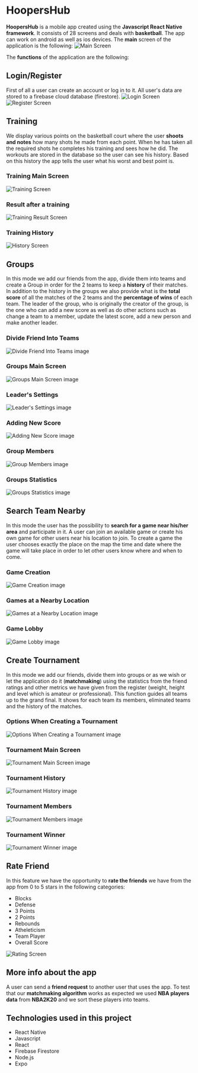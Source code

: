 # HoopersHub
**HoopersHub** is a mobile app created using the **Javascript React Native framework**. It consists of 28 screens and deals with **basketball**. The app can work on android as well as ios devices. The **main** screen of the application is the following:
![Main Screen](/HoopersHubApp/README_assets/main.jpg)

Τhe **functions** of the application are the following:  

## Login/Register
First of all a user can create an account or log in to it. All user's data are stored to a firebase cloud database (firestore).
![Login Screen](/HoopersHubApp/README_assets/login.jpg)  
![Register Screen](/HoopersHubApp/README_assets/register.jpg)

## Training
We display various points on the basketball court where the user **shoots and notes** how many shots he made from each point. When he has taken all the required shots he completes his training and sees how he did. The workouts are stored in the database so the user can see his history. Based on this history the app tells the user what his worst and best point is.

### Training Main Screen
![Training Screen](/HoopersHubApp/README_assets/training.jpg)
### Result after a training
![Training Result Screen](/HoopersHubApp/README_assets/result.jpg)
### Training History
![History Screen](/HoopersHubApp/README_assets/history.jpg)
## Groups
In this mode we add our friends from the app, divide them into teams and create a Group in order for the 2 teams to keep a **history** of their matches. In addition to the history in the groups we also provide what is the **total score** of all the matches of the 2 teams and the **percentage of wins** of each team. The leader of the group, who is originally the creator of the group, is the one who can add a new score as well as do other actions such as change a team to a member, update the latest score, add a new person and make another leader.
### Divide Friend Into Teams
![Divide Friend Into Teams image](/HoopersHubApp/README_assets/create_teams.jpg)
### Groups Main Screen
![Groups Main Screen image](/HoopersHubApp/README_assets/groups_main.jpg)
### Leader's Settings
![Leader's Settings image](/HoopersHubApp/README_assets/settings.jpg)
### Adding New Score
![Adding New Score image](/HoopersHubApp/README_assets/add_score.jpg)
### Group Members
![Group Members image](/HoopersHubApp/README_assets/members.jpg)
### Groups Statistics
![Groups Statistics image](/HoopersHubApp/README_assets/statistics.jpg)

## Search Team Nearby
In this mode the user has the possibility to **search for a game near his/her area** and participate in it. A user can join an available game or create his own game for other users near his location to join. To create a game the user chooses exactly the place on the map the time and date where the game will take place in order to let other users know where and when to come.
### Game Creation
![Game Creation image](/HoopersHubApp/README_assets/game_creation.jpg)
### Games at a Nearby Location
![Games at a Nearby Location image](/HoopersHubApp/README_assets/games_nearby.jpg)
### Game Lobby
![Game Lobby image](/HoopersHubApp/README_assets/lobby.jpg)

## Create Tournament
In this mode we add our friends, divide them into groups or as we wish or let the application do it (**matchmaking**) using the statistics from the friend ratings  and other metrics we have given from the register (weight, height and level which is amateur or professional). This function guides all teams up to the grand final. It shows for each team its members, eliminated teams and the history of the matches.
### Options When Creating a Tournament
![Options When Creating a Tournament image](/HoopersHubApp/README_assets/options.jpg)
### Tournament Main Screen
![Tournament Main Screen image](/HoopersHubApp/README_assets/tour_main.jpg)
### Tournament History
![Tournament History image](/HoopersHubApp/README_assets/tour_history.jpg)
### Tournament Members
![Tournament Members image](/HoopersHubApp/README_assets/tour_members.jpg)
### Tournament Winner
![Tournament Winner image](/HoopersHubApp/README_assets/winner.jpg)

## Rate Friend
In this feature we have the opportunity to **rate the friends** we have from the app from 0 to 5 stars in the following categories:
- Blocks
- Defense
- 3 Points
- 2 Points 
- Rebounds
- Atheleticism
- Team Player
- Overall Score  

![Rating Screen](/HoopersHubApp/README_assets/rating.jpg)

## More info about the app
A user can send a **friend request** to another user that uses the app. To test that our **matchmaking algorithm** works as expected we used **NBA players data** from **NBA2K20** and we sort these players into teams. 

## Technologies used in this project
- React Native
- Javascript
- React
- Firebase Firestore
- Node.js
- Expo